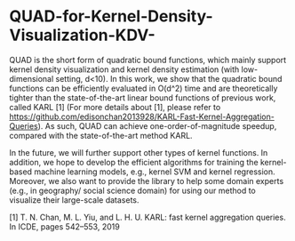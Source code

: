 # QUAD-for-Kernel-Density-Visualization-KDV-

QUAD is the short form of quadratic bound functions, which mainly support kernel density visualization and kernel density estimation (with low-dimensional setting, d<10). In this work, we show that the quadratic bound functions can be efficiently evaluated in O(d^2) time and are theoretically tighter than the state-of-the-art linear bound functions of previous work, called KARL [1] (For more details about [1], please refer to https://github.com/edisonchan2013928/KARL-Fast-Kernel-Aggregation-Queries). As such, QUAD can achieve one-order-of-magnitude speedup, compared with the state-of-the-art method KARL.

In the future, we will further support other types of kernel functions. In addition, we hope to develop the efficient algorithms for training the kernel-based machine learning models, e.g., kernel SVM and kernel regression. Moreover, we also want to provide the library to help some domain experts (e.g., in geography/ social science domain) for using our method to visualize their large-scale datasets.

[1] T. N. Chan, M. L. Yiu, and L. H. U. KARL: fast kernel aggregation queries. In ICDE, pages 542–553, 2019
